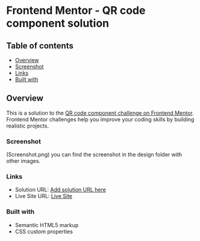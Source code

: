 # Frontend Mentor - QR code component solution

## Table of contents

  - [Overview](#overview) 
  - [Screenshot](#screenshot)
  - [Links](#links)
  - [Built with](#built-with)


## Overview

This is a solution to the [QR code component challenge on Frontend Mentor](https://www.frontendmentor.io/challenges/qr-code-component-iux_sIO_H). Frontend Mentor challenges help you improve your coding skills by building realistic projects. 

### Screenshot

(Screenshot.png)
you can find the screenshot in the design folder with other images.

### Links

- Solution URL: [Add solution URL here](https://your-solution-url.com)
- Live Site URL: [Live Site](https://digvijaysinghh.github.io/QR-code-component/)

### Built with

- Semantic HTML5 markup
- CSS custom properties

